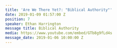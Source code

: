 ```yaml
---
title: 'Are We There Yet?: "Biblical Authority"'
date: 2019-01-09 01:57:00 Z
position: 7
speaker: Ethan Harrington
message title: Biblical Authority
media: https://www.youtube.com/embed/GTb8g9fLd4s
message_date: 2019-01-06 10:00:00 Z
---
```


